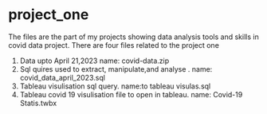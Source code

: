 # project_one
The files are the part of my projects showing data analysis tools and skills in covid data project. 
There are four files related to the project one
1. Data upto April 21,2023 name: covid-data.zip
2. Sql quires used to extract, manipulate,and analyse . name: covid_data_april_2023.sql
3. Tableau visulisation sql query.  name:to tableau visulas.sql
4. Tableau covid 19 visulisation file to open in tableau. name: Covid-19 Statis.twbx
